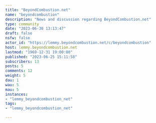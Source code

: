 ```yaml
---
title: "BeyondCombustion.net" 
name: "beyondcombustion"
description: "News and discussion regarding BeyondCombustion.net"
type: community
date: "2023-06-30 13:13:47"
draft: false
nsfw: false
actor_id: "https://lemmy.beyondcombustion.net/c/beyondcombustion"
host: lemmy.beyondcombustion.net
lastmod: "1969-12-31 19:00:00"
published: "2023-06-25 15:11:58"
subscribers: 13
posts: 5
comments: 12
weight: 5
dau: 1
wau: 5
mau: 5
instances:
- "lemmy_beyondcombustion_net"
tags: 
- "lemmy_beyondcombustion_net"

---
```

